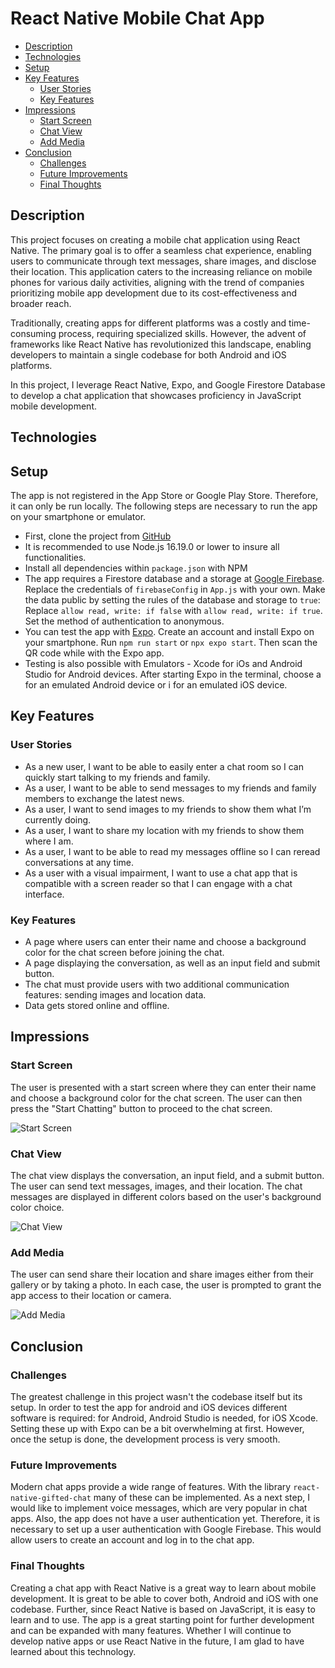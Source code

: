# React Native Mobile Chat App

<!-- toc -->

- [Description](#description)
- [Technologies](#technologies)
- [Setup](#setup)
- [Key Features](#key-features)
  * [User Stories](#user-stories)
  * [Key Features](#key-features-1)
- [Impressions](#impressions)
  * [Start Screen](#start-screen)
  * [Chat View](#chat-view)
  * [Add Media](#add-media)
- [Conclusion](#conclusion)
  * [Challenges](#challenges)
  * [Future Improvements](#future-improvements)
  * [Final Thoughts](#final-thoughts)

<!-- tocstop -->

## Description

This project focuses on creating a mobile chat application using React Native. The primary goal is to offer a seamless chat experience, enabling users to communicate through text messages, share images, and disclose their location. This application caters to the increasing reliance on mobile phones for various daily activities, aligning with the trend of companies prioritizing mobile app development due to its cost-effectiveness and broader reach.

Traditionally, creating apps for different platforms was a costly and time-consuming process, requiring specialized skills. However, the advent of frameworks like React Native has revolutionized this landscape, enabling developers to maintain a single codebase for both Android and iOS platforms.

In this project, I leverage React Native, Expo, and Google Firestore Database to develop a chat application that showcases proficiency in JavaScript mobile development.

## Technologies

## Setup
The app is not registered in the App Store or Google Play Store. Therefore, it can only be run locally. The following steps are necessary to run the app on your smartphone or emulator.

- First, clone the project from [GitHub](https://github.com/OtmarKirch/chat-demo)
- It is recommended to use Node.js 16.19.0 or lower to insure all functionalities. 
- Install all dependencies within `package.json` with NPM
- The app requires a Firestore database and a storage at [Google Firebase](https://firebase.google.com/). Replace the credentials of `firebaseConfig` in `App.js` with your own. Make the data public by setting the rules of the database and storage to `true`: Replace `allow read, write: if false` with `allow read, write: if true`. Set the method of authentication to anonymous.
- You can test the app with [Expo](https://expo.dev/). Create an account and install Expo on your smartphone. Run `npm run start` or `npx expo start`. Then scan the QR code while with the Expo app.
- Testing is also possible with Emulators - Xcode for iOs and Android Studio for Android devices. After starting Expo in the terminal, choose a for an emulated Android device or i for an emulated iOS device.



## Key Features
### User Stories

- As a new user, I want to be able to easily enter a chat room so I can quickly start talking to my friends and family.
- As a user, I want to be able to send messages to my friends and family members to exchange the latest news.
- As a user, I want to send images to my friends to show them what I’m currently doing.
- As a user, I want to share my location with my friends to show them where I am.
- As a user, I want to be able to read my messages offline so I can reread conversations at any time.
- As a user with a visual impairment, I want to use a chat app that is compatible with a screen reader so that I can engage with a chat interface.

### Key Features

- A page where users can enter their name and choose a background color for the chat screen before joining the chat.
- A page displaying the conversation, as well as an input field and submit button.
- The chat must provide users with two additional communication features: sending images and location data.
- Data gets stored online and offline.

## Impressions

### Start Screen
The user is presented with a start screen where they can enter their name and choose a background color for the chat screen. The user can then press the "Start Chatting" button to proceed to the chat screen.

![Start Screen](./img/ChatApp_startscreen.png)

### Chat View

The chat view displays the conversation, an input field, and a submit button. The user can send text messages, images, and their location. The chat messages are displayed in different colors based on the user's background color choice.

![Chat View](./img/ChatApp_chatview.png)

### Add Media

The user can send share their location and share images either from their gallery or by taking a photo. In each case, the user is prompted to grant the app access to their location or camera.

![Add Media](./img/ChatApp_addchoice.png)


## Conclusion

### Challenges
The greatest challenge in this project wasn't the codebase itself but its setup. In order to test the app for android and iOS devices different software is required: for Android, Android Studio is needed, for iOS Xcode. Setting these up with Expo can be a bit overwhelming at first. However, once the setup is done, the development process is very smooth.

### Future Improvements
Modern chat apps provide a wide range of features. With the library `react-native-gifted-chat` many of these can be implemented. As a next step, I would like to implement voice messages, which are very popular in chat apps.
Also, the app does not have a user authentication yet. Therefore, it is necessary to set up a user authentication with Google Firebase. This would allow users to create an account and log in to the chat app.

### Final Thoughts
Creating a chat app with React Native is a great way to learn about mobile development. It is great to be able to cover both, Android and iOS with one codebase. Further, since React Native is based on JavaScript, it is easy to learn and to use. The app is a great starting point for further development and can be expanded with many features. Whether I will continue to develop native apps or use React Native in the future, I am glad to have learned about this technology.